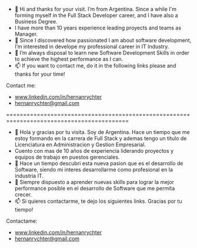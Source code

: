 - 👋 Hi and thanks for your visit. I’m from Argentina. Since a while I'm forming myself in the Full Stack Developer career, and I have also a Business Degree.
- I have more than 10 years experience leading proyects and teams as Manager.
- 👀 Since I discovered how passionated I am about software development, I’m interested in develope my professional career in IT Industry.
- 🌱 I’m always disposal to learn new Software Development Skills in order to achieve the highest performance as I can.
- 📫 If you want to contact me, do it in the following links please and thanks for your time! 

Contact me:
- www.linkedin.com/in/hernanrychter
- hernanrychter@gmail.com


==========================================================================================





- 👋 Hola y gracias por tu visita. Soy de Argentina. Hace un tiempo que me estoy formando en la carrera de Full Stack y ademas tengo un titulo de     Licenciatura en Administracion y Gestion Empresarial. 
- Cuento con mas de 10 años de experiencia liderando proyectos y equipos de trabajo en puestos gerenciales.
- 👀 Hace un tiempo descubri esta nueva pasion que es el desarrollo de Software, siendo mi interes desarrollarme como profesional en la industria IT.
- 🌱 Siempre dispuesto a aprender nuevas skills para lograr la mejor performance posible en el desarrollo de Software que me permita crecer.
- 📫 Si quieres contactarme, te dejo los siguientes links. Gracias por tu tiempo! 

Contactame:
- www.linkedin.com/in/hernanrychter
- hernanrychter@gmail.com
